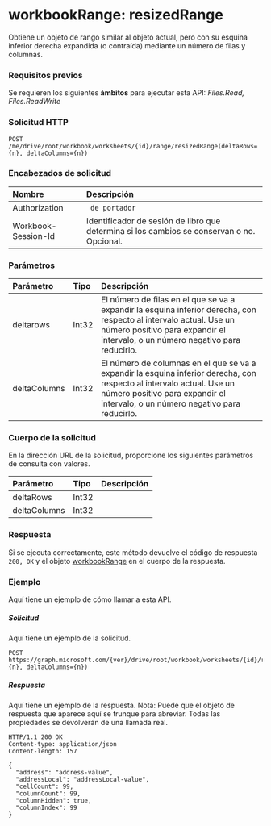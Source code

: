 # <a name="workbookrange-resizedrange"></a>workbookRange: resizedRange
Obtiene un objeto de rango similar al objeto actual, pero con su esquina inferior derecha expandida (o contraída) mediante un número de filas y columnas.

### <a name="prerequisites"></a>Requisitos previos
Se requieren los siguientes **ámbitos** para ejecutar esta API: _Files.Read, Files.ReadWrite_
### <a name="http-request"></a>Solicitud HTTP
<!-- { "blockType": "ignored" } -->
```http
POST /me/drive/root/workbook/worksheets/{id}/range/resizedRange(deltaRows={n}, deltaColumns={n})

```
### <a name="request-headers"></a>Encabezados de solicitud
| Nombre       | Descripción|
|:---------------|:----------|
| Authorization  | <code> de portador|
| Workbook-Session-Id  | Identificador de sesión de libro que determina si los cambios se conservan o no. Opcional.|

### <a name="parameters"></a>Parámetros

| Parámetro       | Tipo    |Descripción|
|:---------------|:--------|:----------|
|deltarows|Int32|El número de filas en el que se va a expandir la esquina inferior derecha, con respecto al intervalo actual. Use un número positivo para expandir el intervalo, o un número negativo para reducirlo.|
|deltaColumns|Int32|El número de columnas en el que se va a expandir la esquina inferior derecha, con respecto al intervalo actual. Use un número positivo para expandir el intervalo, o un número negativo para reducirlo.|

### <a name="request-body"></a>Cuerpo de la solicitud
En la dirección URL de la solicitud, proporcione los siguientes parámetros de consulta con valores.

| Parámetro       | Tipo    |Descripción|
|:---------------|:--------|:----------|
|deltaRows|Int32||
|deltaColumns|Int32||

### <a name="response"></a>Respuesta
Si se ejecuta correctamente, este método devuelve el código de respuesta `200, OK` y el objeto [workbookRange](../resources/range.md) en el cuerpo de la respuesta.

### <a name="example"></a>Ejemplo
Aquí tiene un ejemplo de cómo llamar a esta API.
##### <a name="request"></a>Solicitud
Aquí tiene un ejemplo de la solicitud.
<!-- {
  "blockType": "request",
  "name": "workbookrange_resizedrange"
}-->
```http
POST https://graph.microsoft.com/{ver}/drive/root/workbook/worksheets/{id}/range/resizedRange(deltarows={n}, deltaColumns={n})
```

##### <a name="response"></a>Respuesta
Aquí tiene un ejemplo de la respuesta. Nota: Puede que el objeto de respuesta que aparece aquí se trunque para abreviar. Todas las propiedades se devolverán de una llamada real.
<!-- {
  "blockType": "response",
  "truncated": true,
  "@odata.type": "microsoft.graph.range"
} -->
```http
HTTP/1.1 200 OK
Content-type: application/json
Content-length: 157

{
  "address": "address-value",
  "addressLocal": "addressLocal-value",
  "cellCount": 99,
  "columnCount": 99,
  "columnHidden": true,
  "columnIndex": 99
}
```

<!-- uuid: 8fcb5dbc-d5aa-4681-8e31-b001d5168d79
2015-10-25 14:57:30 UTC -->
<!-- {
  "type": "#page.annotation",
  "description": "workbookRange: resizedRange",
  "keywords": "",
  "section": "documentation",
  "tocPath": ""
}-->
